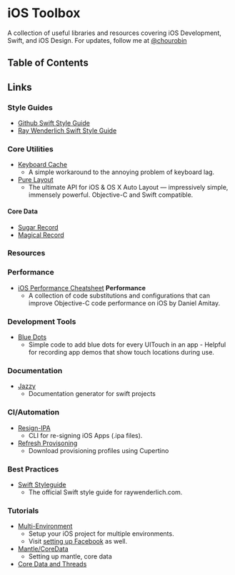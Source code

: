 # iOS Toolbox

A collection of useful libraries and resources covering iOS Development, Swift, and iOS Design. For updates, follow me at [@chourobin](twitter.com/chourobin)

## Table of Contents

## Links

### Style Guides

- [Github Swift Style Guide](https://github.com/github/swift-style-guide)
- [Ray Wenderlich Swift Style Guide](https://github.com/raywenderlich/swift-style-guide)

### Core Utilities

- [Keyboard Cache](https://github.com/mbrandonw/UIResponder-KeyboardCache)
  - A simple workaround to the annoying problem of keyboard lag.
- [Pure Layout](https://github.com/smileyborg/PureLayout)
  - The ultimate API for iOS & OS X Auto Layout — impressively simple, immensely powerful. Objective-C and Swift compatible.

#### Core Data

- [Sugar Record](https://github.com/SugarRecord/SugarRecord)
- [Magical Record](https://github.com/magicalpanda/MagicalRecord)

### Resources

### Performance

- [iOS Performance Cheatsheet](https://github.com/danielamitay/iOS-App-Performance-Cheatsheet) **Performance**
  - A collection of code substitutions and configurations that can improve Objective-C code performance on iOS by Daniel Amitay.

### Development Tools

- [Blue Dots](https://github.com/adamwulf/ios-uitouch-bluedots)
  - Simple code to add blue dots for every UITouch in an app - Helpful for recording app demos that show touch locations during use.

### Documentation

- [Jazzy](https://github.com/realm/jazzy)
  - Documentation generator for swift projects

### CI/Automation

- [Resign-IPA](https://github.com/talk-to/resign-ipa)
  - CLI for re-signing iOS Apps (.ipa files).
- [Refresh Provisoning](https://gist.github.com/fabb/5deb483caec8e0336484)
  - Download provisioning profiles using Cupertino

### Best Practices

- [Swift Styleguide](https://github.com/raywenderlich/swift-style-guide)
  - The official Swift style guide for raywenderlich.com.

### Tutorials

- [Multi-Environment](http://stackoverflow.com/questions/10796159/manage-ios-enterprise-developer-program)
  - Setup your iOS project for multiple environments.
  - Visit [setting up Facebook](http://stackoverflow.com/questions/22304558/ios-different-bundle-ids-map-to-the-same-app) as well.
- [Mantle/CoreData](http://chroman.me/blog/)
  - Setting up mantle, core data
- [Core Data and Threads](http://www.cimgf.com/2011/05/04/core-data-and-threads-without-the-headache/)
